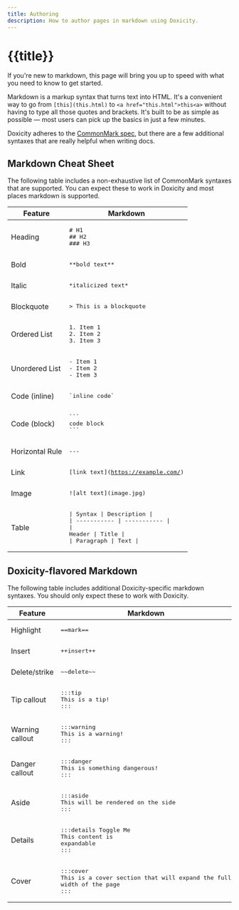 ```yaml
---
title: Authoring
description: How to author pages in markdown using Doxicity.
---
```


# {{title}}

If you're new to markdown, this page will bring you up to speed with what you need to know to get started.

Markdown is a markup syntax that turns text into HTML. It's a convenient way to go from `[this](this.html)` to `<a href="this.html">this<a>` without having to type all those quotes and brackets. It's built to be as simple as possible — most users can pick up the basics in just a few minutes.

Doxicity adheres to the [CommonMark spec](https://commonmark.org/), but there are a few additional syntaxes that are really helpful when writing docs.

## Markdown Cheat Sheet

The following table includes a non-exhaustive list of CommonMark syntaxes that are supported. You can expect these to work in Doxicity and most places markdown is supported.

| Feature         | Markdown                                                                                                                       |
| --------------- | ------------------------------------------------------------------------------------------------------------------------------ |
| Heading         | <pre>\# H1<br>\#\# H2<br>\#\#\# H3</pre>                                                                                       |
| Bold            | <pre>\*\*bold text\*\*</pre>                                                                                                   |
| Italic          | <pre>\*italicized text\*</pre>                                                                                                 |
| Blockquote      | <pre>\> This is a blockquote</pre>                                                                                             |
| Ordered List    | <pre>1. Item 1<br>2. Item 2<br>3. Item 3</pre>                                                                                 |
| Unordered List  | <pre>- Item 1<br>- Item 2<br>- Item 3</pre>                                                                                    |
| Code (inline)   | <pre>\`inline code\`</pre>                                                                                                     |
| Code (block)    | <pre>\`\`\`<br>code block<br>\`\`\`</pre>                                                                                      |
| Horizontal Rule | <pre>---</pre>                                                                                                                 |
| Link            | <pre>\[link text\](https://example.com/)</pre>                                                                                 |
| Image           | <pre>\!\[alt text\](image.jpg)</pre>                                                                                           |
| Table           | <pre>\| Syntax \| Description \|<br>\| ----------- \| ----------- \|<br>\| Header \| Title \|<br>\| Paragraph \| Text \|</pre> |

## Doxicity-flavored Markdown

The following table includes additional Doxicity-specific markdown syntaxes. You should only expect these to work with Doxicity.

| Feature         | Markdown                                                                                          |
| --------------- | ------------------------------------------------------------------------------------------------- |
| Highlight       | <pre>\=\=mark\=\=</pre>                                                                           |
| Insert          | <pre>\+\+insert\+\+</pre>                                                                         |
| Delete/strike   | <pre>\~\~delete\~\~</pre>                                                                         |
| Tip callout     | <pre>:::tip<br>This is a tip!<br>:::</pre>                                                        |
| Warning callout | <pre>:::warning<br>This is a warning!<br>:::</pre>                                                |
| Danger callout  | <pre>:::danger<br>This is something dangerous!<br>:::</pre>                                       |
| Aside           | <pre>:::aside<br>This will be rendered on the side<br>:::</pre>                                   |
| Details         | <pre>:::details Toggle Me<br>This content is expandable<br>:::</pre>                              |
| Cover           | <pre>:::cover<br>This is a cover section that will expand the full width of the page<br>:::</pre> |
